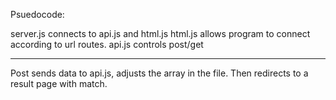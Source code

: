 Psuedocode:

server.js connects to api.js and html.js
html.js allows program to connect according to url routes.
api.js controls post/get

--- 
Post sends data to api.js, adjusts the array in the file. Then redirects to a result page with match.